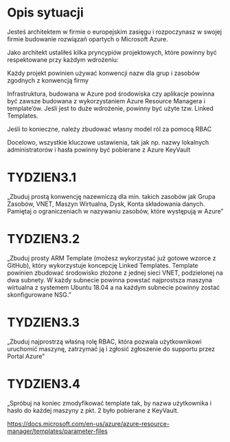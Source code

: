# Opis sytuacji
Jesteś architektem w firmie o europejskim zasięgu i rozpoczynasz w swojej firmie budowanie rozwiązań opartych o Microsoft Azure.

Jako architekt ustaliłeś kilka pryncypiów projektowych, które powinny być respektowane przy każdym wdrożeniu:

Każdy projekt powinien używać konwencji nazw dla grup i zasobów zgodnych z konwencją firmy

Infrastruktura, budowana w Azure pod środowiska czy aplikacje powinna być zawsze budowana z wykorzystaniem Azure Resource Managera i template’ów. Jeśli jest to duże wdrożenie, powinny być użyte tzw. Linked Templates.

Jeśli to konieczne, należy zbudować własny model ról za pomocą RBAC

Docelowo, wszystkie kluczowe ustawienia, tak jak np. nazwy lokalnych administratorów i hasła powinny być pobierane z Azure KeyVault

# TYDZIEN3.1 
„Zbuduj prostą konwencję nazewniczą dla min. takich zasobów jak Grupa Zasobów, VNET, Maszyn Wirtualna, Dysk, Konta składowania danych. Pamiętaj o ograniczeniach w nazywaniu zasobów, które występują w Azure”
# TYDZIEN3.2 
„Zbuduj prosty ARM Template (możesz wykorzystać już gotowe wzorce z GitHub), który wykorzystuje koncepcję Linked Templates. Template powinien zbudować środowisko złożone z jednej sieci VNET, podzielonej na dwa subnety. W każdy subnecie powinna powstać najprostsza maszyna wirtualna z systemem Ubuntu 18.04 a na każdym subnecie powinny zostać skonfigurowane NSG.”

# TYDZIEN3.3 
„Zbuduj najprostrzą właśną rolę RBAC, która pozwala użytkownikowi uruchomić maszynę, zatrzymać ją i zgłosić zgłoszenie do supportu przez Portal Azure”

# TYDZIEN3.4 
„Spróbuj na koniec zmodyfikować template tak, by nazwa użytkownika i hasło do każdej maszyny z pkt. 2 było pobierane z KeyVault.

https://docs.microsoft.com/en-us/azure/azure-resource-manager/templates/parameter-files